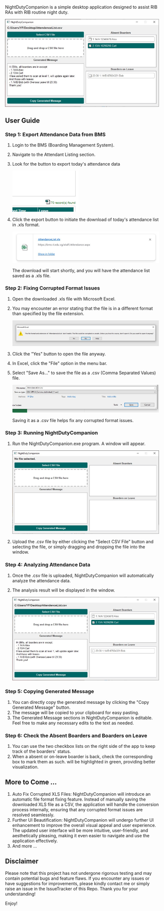 NightDutyCompanion is a simple desktop application designed to assist RIB RAs with RIB routine night duty.

![Analysis Result](Result.jpg)

##  User Guide

### Step 1: Export Attendance Data from BMS

1. Login to the BMS (Boarding Management System).
2. Navigate to the Attendant Listing section.
3. Look for the button to export today's attendance data
   
   ![BMS Export Button](BMS.jpg)
   
4. Click the export button to initiate the download of today's attendance list in .xls format.
   
   ![Download](Download.jpg)
   
   The download will start shortly, and you will have the attendance list saved as a .xls file.

### Step 2: Fixing Corrupted Format Issues

1. Open the downloaded .xls file with Microsoft Excel.
2. You may encounter an error stating that the file is in a different format than specified by the file extension.
   
   ![Error](Error.jpg)
   
3. Click the "Yes" button to open the file anyway.
4. In Excel, click the "File" option in the menu bar.
5. Select "Save As..." to save the file as a .csv (Comma Separated Values) file.
   
   ![Save As CSV](CSV.jpg)
   
   Saving it as a .csv file helps fix any corrupted format issues.

### Step 3: Running NightDutyCompanion

1. Run the NightDutyCompanion.exe program. A window will appear.
   
   ![NightDutyCompanion Window](Window.jpg)
   
2. Upload the .csv file by either clicking the "Select CSV File" button and selecting the file, or simply dragging and dropping the file into the window.

### Step 4: Analyzing Attendance Data

1. Once the .csv file is uploaded, NightDutyCompanion will automatically analyze the attendance data.
2. The analysis result will be displayed in the window.
   
   ![Analysis Result](Result.jpg)
   
   

### Step 5: Copying Generated Message

1. You can directly copy the generated message by clicking the "Copy Generated Message" button.
2. The message will be copied to your clipboard for easy pasting.
3. The Generated Message sections in NightDutyCompanion is editable. Feel free to make any necessary edits to the text as needed.

### Step 6: Check the Absent Boarders and Boarders on Leave

1. You can use the two checkbox lists on the right side of the app to keep track of the boarders' status.
2. When a absent or on-leave boarder is back, check the corresponding box to mark them as such. will be highlighted in green, providing better visualization.

## More to Come … 

1. Auto Fix Corrupted XLS Files: NightDutyCompanion will introduce an automatic file format fixing feature. Instead of manually saving the downloaded XLS file as a CSV, the application will handle the conversion process internally, ensuring that any corrupted format issues are resolved seamlessly.
2. Further UI Beautification: NightDutyCompanion will undergo further UI enhancement to improve the overall visual appeal and user experience. The updated user interface will be more intuitive, user-friendly, and aesthetically pleasing, making it even easier to navigate and use the application effectively.
3. And more … 

## Disclaimer

Please note that this project has not undergone rigorous testing and may contain potential bugs and feature flaws. If you encounter any issues or have suggestions for improvements, please kindly contact me or simply raise an issue in the IssueTracker of this Repo. Thank you for your understanding!

Enjoy!
